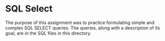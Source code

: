 # SQL Select

The purpose of this assignment was to practice formulating simple and complex
SQL SELECT queries. The queries, along with a description of its goal, are in
the SQL files in this directory.
